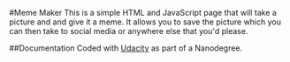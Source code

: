 #Meme Maker
This is a simple HTML and JavaScript page that will take a picture and and give it a meme. It allows you to save the picture which you can then
take to social media or anywhere else that you'd please.

##Documentation
Coded with [Udacity](http://www.udacity.com) as part of a Nanodegree. 
